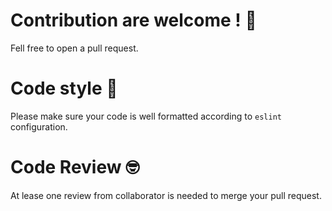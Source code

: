 # Contribution are welcome ! 🥳

Fell free to open a pull request.

# Code style 💅
Please make sure your code is well formatted according to `eslint` configuration.

# Code Review 🤓
At lease one review from collaborator is needed to merge your pull request.
